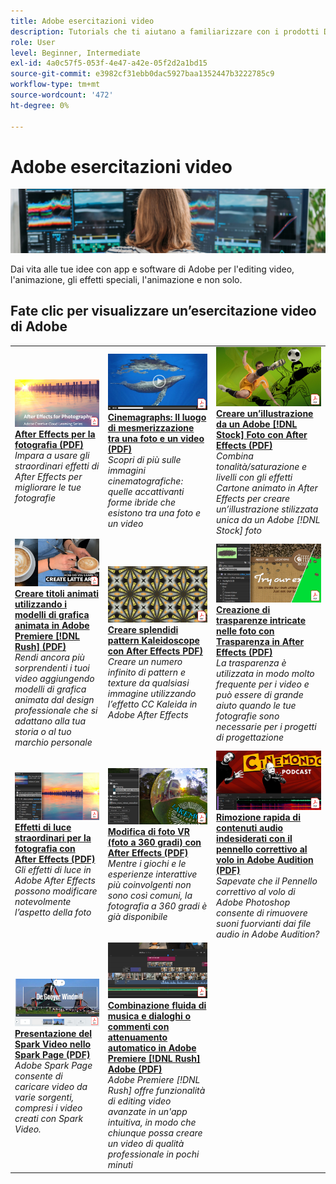 ```yaml
---
title: Adobe esercitazioni video
description: Tutorials che ti aiutano a familiarizzare con i prodotti DVA Adobi
role: User
level: Beginner, Intermediate
exl-id: 4a0c57f5-053f-4e47-a42e-05f2d2a1bd15
source-git-commit: e3982cf31ebb0dac5927baa1352447b3222785c9
workflow-type: tm+mt
source-wordcount: '472'
ht-degree: 0%

---
```


# Adobe esercitazioni video

![Creative Cloud Hero Image](../assets/CCEbanner-DVA.png)

Dai vita alle tue idee con app e software di Adobe per l&#39;editing video, l&#39;animazione, gli effetti speciali, l&#39;animazione e non solo.

## Fate clic per visualizzare un’esercitazione video di Adobe

<table>
<tr>
 <td>
   <a href="assets/AfterEffectsforPhotography.pdf">
      <img alt="After Effects per la fotografia" src="assets/AfterEffectsforPhotography.jpg" />
   </a>
    <div>
   <a href="assets/AfterEffectsforPhotography.pdf"><strong>After Effects per la fotografia (PDF)</strong></a>
    </div>
    <em>Impara a usare gli straordinari effetti di After Effects per migliorare le tue fotografie</em>
    <br>
  </td>
  <td>
   <a href="assets/CinemagraphsTheMesmerizingPlaceBetweenaPhotoandaVideo.pdf">
      <img alt="Cinemagraphs: Il luogo incantevole tra una foto e un video" src="assets/CinemagraphsTheMesmerizingPlaceBetweenaPhotoandaVideo.jpg" />
   </a>
    <div>
   <a href="assets/CinemagraphsTheMesmerizingPlaceBetweenaPhotoandaVideo.pdf"><strong>Cinemagraphs: Il luogo di mesmerizzazione tra una foto e un video (PDF)</strong></a>
    </div>
    <em>Scopri di più sulle immagini cinematografiche: quelle accattivanti forme ibride che esistono tra una foto e un video</em>
    <br>
  </td>
  <td>
   <a href="assets/CreateanIllustrationfromanAdobeStockPhotowithAfterEffects.pdf">
      <img alt="Creare un’illustrazione da un Adobe [!DNL Stock] Foto con After Effects" src="assets/CreateanIllustrationfromanAdobeStockPhotowithAfterEffects.jpg" />
   </a>
    <div>
   <a href="assets/CreateanIllustrationfromanAdobeStockPhotowithAfterEffects.pdf"><strong>Creare un’illustrazione da un Adobe [!DNL Stock] Foto con After Effects (PDF)</strong></a>
    </div>
    <em>Combina tonalità/saturazione e livelli con gli effetti Cartone animato in After Effects per creare un’illustrazione stilizzata unica da un Adobe [!DNL Stock] foto</em>
    <br>
  </td>
</tr>
<tr>
 <td>
   <a href="assets/CreateAnimatedTitlesUsingMotionGraphicsTemplatesinAdobePremiereRush.pdf">
      <img alt="Creare titoli animati utilizzando i modelli di grafica animata in Adobe Premiere [!DNL Rush]" src="assets/CreateAnimatedTitlesUsingMotionGraphicsTemplatesinAdobePremiereRush.jpg" />
   </a>
    <div>
   <a href="assets/CreateAnimatedTitlesUsingMotionGraphicsTemplatesinAdobePremiereRush.pdf"><strong>Creare titoli animati utilizzando i modelli di grafica animata in Adobe Premiere [!DNL Rush] (PDF)</strong></a>
    </div>
    <em>Rendi ancora più sorprendenti i tuoi video aggiungendo modelli di grafica animata dal design professionale che si adattano alla tua storia o al tuo marchio personale</em>
    <br>
  </td>
  <td>
   <a href="assets/CreateBeautifulKaleidoscopePatternswithAfterEffects.pdf">
      <img alt="Creare splendidi pattern Kaleidoscope con After Effects" src="assets/CreateBeautifulKaleidoscopePatternswithAfterEffects.jpg" />
   </a>
    <div>
   <a href="assets/CreateBeautifulKaleidoscopePatternswithAfterEffects.pdf"><strong>Creare splendidi pattern Kaleidoscope con After Effects PDF)</strong></a>
    </div>
    <em>Creare un numero infinito di pattern e texture da qualsiasi immagine utilizzando l’effetto CC Kaleida in Adobe After Effects</em>
    <br>
  </td>
  <td>
   <a href="assets/CreateIntricateTransparencyinyourPhotographswithKeyinginAfterEffects.pdf">
      <img alt="Creazione di trasparenze intricate nelle foto con Trasparenza in After Effects" src="assets/CreateIntricateTransparencyinyourPhotographswithKeyinginAfterEffects.jpg" />
   </a>
    <div>
   <a href="assets/CreateIntricateTransparencyinyourPhotographswithKeyinginAfterEffects.pdf"><strong>Creazione di trasparenze intricate nelle foto con Trasparenza in After Effects (PDF)</strong></a>
    </div>
    <em>La trasparenza è utilizzata in modo molto frequente per i video e può essere di grande aiuto quando le tue fotografie sono necessarie per i progetti di progettazione</em>
    <br>
  </td>
</tr>
<tr>
 <td>
   <a href="assets/DazzlingLightEffectsforPhotographywithAfterEffects.pdf">
      <img alt="Effetti di luce straordinari per la fotografia con After Effects" src="assets/DazzlingLightEffectsforPhotographywithAfterEffects.jpg" />
   </a>
    <div>
   <a href="assets/DazzlingLightEffectsforPhotographywithAfterEffects.pdf"><strong>Effetti di luce straordinari per la fotografia con After Effects (PDF)</strong></a>
    </div>
    <em>Gli effetti di luce in Adobe After Effects possono modificare notevolmente l’aspetto della foto</em>
    <br>
  </td>
  <td>
   <a href="assets/EditingVRPhotography360photoswithAfterEffects.pdf">
      <img alt="Modifica di foto VR (foto a 360 gradi) con After Effects" src="assets/EditingVRPhotography360photoswithAfterEffects.jpg" />
   </a>
    <div>
   <a href="assets/EditingVRPhotography360photoswithAfterEffects.pdf"><strong>Modifica di foto VR (foto a 360 gradi) con After Effects (PDF)</strong></a>
    </div>
    <em>Mentre i giochi e le esperienze interattive più coinvolgenti non sono così comuni, la fotografia a 360 gradi è già disponibile</em>
    <br>
  </td>
  <td>
   <a href="assets/QuicklyRemoveUnwantedAudioContentwiththeSpotHealingBrushinAdobeAudition.pdf">
      <img alt="Rimozione rapida di contenuti audio indesiderati con il pennello correttivo al volo in Adobe Audition" src="assets/QuicklyRemoveUnwantedAudioContentwiththeSpotHealingBrushinAdobeAudition.jpg" />
   </a>
    <div>
   <a href="assets/QuicklyRemoveUnwantedAudioContentwiththeSpotHealingBrushinAdobeAudition.pdf"><strong>Rimozione rapida di contenuti audio indesiderati con il pennello correttivo al volo in Adobe Audition (PDF)</strong></a>
    </div>
    <em>Sapevate che il Pennello correttivo al volo di Adobe Photoshop consente di rimuovere suoni fuorvianti dai file audio in Adobe Audition?</em>
    <br>
  </td>
</tr>
<tr>
   <td>
   <a href="assets/ShowcaseyourSparkVideoinyourSparkPage.pdf">
      <img alt="Presentazione del Spark Video nello Spark Page" src="assets/ShowcaseyourSparkVideoinyourSparkPage.jpg" />
   </a>
    <div>
   <a href="assets/ShowcaseyourSparkVideoinyourSparkPage.pdf"><strong>Presentazione del Spark Video nello Spark Page (PDF)</strong></a>
    </div>
    <em>Adobe Spark Page consente di caricare video da varie sorgenti, compresi i video creati con Spark Video.</em>
    <br>
  </td>
  <td>
   <a href="assets/SmoothlyCombineMusicandDialogueorNarrationwithAutoduckinginAdobePremiereRush.pdf">
      <img alt="Combinazione fluida di musica e dialoghi o commenti con attenuamento automatico in Adobe Premiere [!DNL Rush] Adobe" src="assets/SmoothlyCombineMusicandDialogueorNarrationwithAutoduckinginAdobePremiereRush.jpg" />
   </a>
    <div>
   <a href="assets/SmoothlyCombineMusicandDialogueorNarrationwithAutoduckinginAdobePremiereRush.pdf"><strong>Combinazione fluida di musica e dialoghi o commenti con attenuamento automatico in Adobe Premiere [!DNL Rush] Adobe (PDF)</strong></a>
    </div>
    <em>Adobe Premiere [!DNL Rush] offre funzionalità di editing video avanzate in un'app intuitiva, in modo che chiunque possa creare un video di qualità professionale in pochi minuti</em>
    <br>
  </td>
</tr>
</table>
